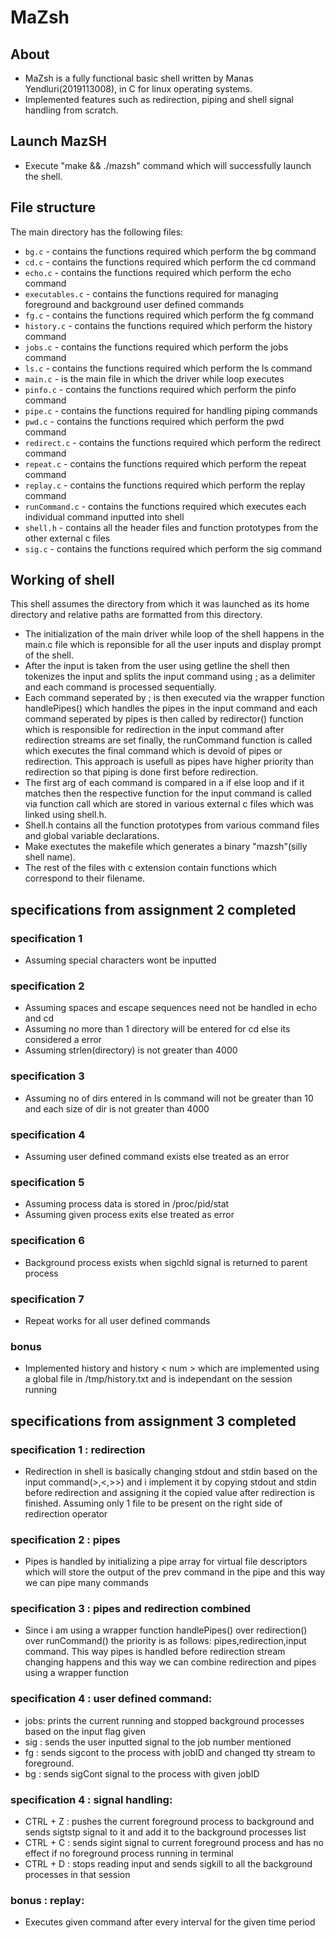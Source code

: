 
# MaZsh

## About
- MaZsh is a fully functional basic shell written by Manas Yendluri(2019113008), in C for linux operating systems.
- Implemented features such as redirection, piping and shell signal handling from scratch.

## Launch MazSH

- Execute "make && ./mazsh" command which will successfully launch the shell.

## File structure

The main directory has the following files:

- `bg.c` - contains the functions required which perform the bg command
- `cd.c` - contains the functions required which perform the cd command
- `echo.c` - contains the functions required which perform the echo command
- `executables.c` - contains the functions required for managing foreground and background user defined commands
- `fg.c` - contains the functions required which perform the fg command
- `history.c` - contains the functions required which perform the history command
- `jobs.c` - contains the functions required which perform the jobs command
- `ls.c` - contains the functions required which perform the ls command
- `main.c` - is the main file in which the driver while loop executes 
- `pinfo.c` - contains the functions required which perform the pinfo command
- `pipe.c` - contains the functions required for handling piping commands 
- `pwd.c` - contains the functions required which perform the pwd command
- `redirect.c` - contains the functions required which perform the redirect command
- `repeat.c` - contains the functions required which perform the repeat command
- `replay.c` - contains the functions required which perform the replay command
- `runCommand.c` - contains the functions required which executes each individual command inputted into shell
- `shell.h` - contains all the header files and function prototypes from the other external c files 
- `sig.c` - contains the functions required which perform the sig command

## Working of shell

This shell assumes the directory from which it was launched as its home directory and relative paths are formatted from this directory.

* The initialization of the main driver while loop of the shell happens in the main.c file which is reponsible for all the user inputs and display prompt of the shell.
* After the input is taken from the user using getline the shell then tokenizes the input and splits the input command using ; as a delimiter and each command is processed sequentially.
* Each command seperated by ; is then executed via the wrapper function handlePipes() which handles the pipes in the input command and each command seperated by pipes is then called by redirector() function which is responsible for redirection in the input command after redirection streams are set finally, the runCommand function is called which executes the final command which is devoid of pipes or redirection. This approach is usefull as pipes have higher priority than redirection so that piping is done first before redirection.
* The first arg of each command is compared in a if else loop and if it matches then the respective function for the input command is called via function call which are stored in various external c files which was linked using shell.h.
* Shell.h contains all the function prototypes from various command files and global variable declarations.
* Make exectutes the makefile which generates a binary "mazsh"(silly shell name).
* The rest of the files with c extension contain functions which correspond to their filename.

## specifications from assignment 2 completed

### specification 1

* Assuming special characters wont be inputted 

### specification 2

* Assuming spaces and escape sequences need not be handled in echo and cd
* Assuming no more than 1 directory will be entered for cd else its considered a error
* Assuming strlen(directory) is not greater than 4000

### specification 3

* Assuming no of dirs entered in ls command will not be greater than 10 and each size of dir is not greater than 4000

### specification 4

* Assuming user defined command exists else treated as an error

### specification 5 

* Assuming process data is stored in /proc/pid/stat
* Assuming given process exits else treated as error

### specification 6

* Background process exists when sigchld signal is returned to parent process

### specification 7

* Repeat works for all user defined commands

### bonus

* Implemented history and history < num > which are implemented using a global file in /tmp/history.txt and is independant on the session running

## specifications from assignment 3 completed

### specification 1 : redirection
* Redirection in shell is basically changing stdout and stdin based on the input command(>,<,>>) and i implement it by copying stdout and stdin before redirection and assigning it the copied value after redirection is finished. Assuming only 1 file to be present on the right side of redirection operator

### specification 2 : pipes
* Pipes is handled by initializing a pipe array for virtual file descriptors which will store the output of the prev command in the pipe and this way we can pipe many commands 

### specification 3 : pipes and redirection combined
* Since i am using a wrapper function handlePipes() over redirection() over runCommand() the priority is as follows: pipes,redirection,input command. This way pipes is handled before redirection stream changing happens and this way we can combine redirection and pipes using a wrapper function

### specification 4 : user defined command:
* jobs: prints the current running and stopped background processes based on the input flag given
* sig : sends the user inputted signal to the job number mentioned
* fg : sends sigcont to the process with jobID and changed tty stream to foreground.
* bg : sends sigCont signal to the process with given jobID

### specification 4 : signal handling:
* CTRL + Z : pushes the current foreground process to background and sends sigtstp signal to it and add it to the background processes list
* CTRL + C : sends sigint signal to current foreground process and has no effect if no foreground process running in terminal
* CTRL + D : stops reading input and sends sigkill to all the background processes in that session

### bonus : replay:
 * Executes given command after every interval for the given time period
